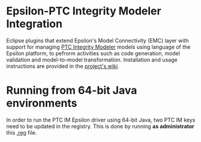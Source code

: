 # Epsilon-PTC Integrity Modeler Integration

Eclipse plugins that extend Epsilon's Model Connectivity (EMC) layer with support for managing [PTC Integrity Modeler](https://www.ptc.com/model-based-systems-engineering/integrity-modeler) models using language of the Epsilon platform, to pefrorm activities such as code generation, model validation and model-to-model transformation. Installation and usage instructions are provided in the [project's wiki](https://github.com/epsilonlabs/emc-ptcim/wiki).

# Running from 64-bit Java environments
In order to run the PTC IM Epsilon driver using 64-bit Java, two PTC IM keys need to be updated in the registry. This is done by running **as administrator** this [.reg](Files/ptc64bit.reg) file.
